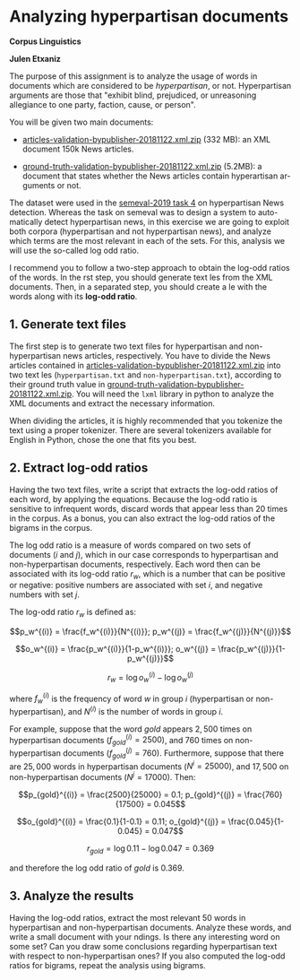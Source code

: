 ﻿# Analyzing hyperpartisan documents

**Corpus Linguistics**

**Julen Etxaniz**

The purpose of this assignment is to analyze the usage of words in documents which are considered to be *hyperpartisan*, or not. Hyperpartisan arguments are those that "exhibit blind, prejudiced, or unreasoning allegiance to one party, faction, cause, or person".

You will be given two main documents:

- [articles-validation-bypublisher-20181122.xml.zip](https://zenodo.org/record/1489920/files/articles-validation-bypublisher-20181122.zip?download=1) (332 MB): an XML document 150k News articles.

- [ground-truth-validation-bypublisher-20181122.xml.zip](https://zenodo.org/record/1489920/files/ground-truth-validation-bypublisher-20181122.zip?download=1) (5.2MB): a document that states whether the News articles contain hyperartisan ar- guments or not.

The dataset were used in the [semeval-2019 task 4](https://pan.webis.de/semeval19/semeval19-web/) on hyperpartisan News detection. Whereas the task on semeval was to design a system to auto- matically detect hyperpartisan news, in this exercise we are going to exploit both corpora (hyperpartisan and not hyperpartisan news), and analyze which terms are the most relevant in each of the sets. For this, analysis we will use the so-called log odd ratio.

I recommend you to follow a two-step approach to obtain the log-odd ratios of the words. In the rst step, you should generate text les from the XML documents. Then, in a separated step, you should create a le with the words along with its **log-odd ratio**.

## 1. Generate text files

The first step is to generate two text files for hyperpartisan and non-hyperpartisan news articles, respectively. You have to divide the News articles contained in [articles-validation-bypublisher-20181122.xml.zip](https://zenodo.org/record/1489920/files/articles-validation-bypublisher-20181122.zip?download=1) into two text les (`hyperpartisan.txt` and `non-hyperpartisan.txt`), according to their ground truth value in [ground-truth-validation-bypublisher-20181122.xml.zip](https://zenodo.org/record/1489920/files/ground-truth-validation-bypublisher-20181122.zip?download=1). You will need the `lxml` library in python to analyze the XML documents and extract the necessary information.

When dividing the articles, it is highly recommended that you tokenize the text using a proper tokenizer. There are several tokenizers available for English in Python, chose the one that fits you best.

## 2. Extract log-odd ratios

Having the two text files, write a script that extracts the log-odd ratios of each word, by applying the equations. Because the log-odd ratio is sensitive to infrequent words, discard words that appear less than 20 times in the corpus. As a bonus, you can also extract the log-odd ratios of the bigrams in the corpus.

The log odd ratio is a measure of words compared on two sets of documents ($i$ and $j$), which in our case corresponds to hyperpartisan and non-hyperpartisan documents, respectively. Each word then can be associated with its log-odd ratio $r_w$, which is a number that can be positive or negative: positive numbers are associated with set $i$, and negative numbers with set $j$.

The log-odd ratio $r_w$ is defined as:

$$p_w^{(i)} = \frac{f_w^{(i)}}{N^{(i)}}; p_w^{(j)} = \frac{f_w^{(j)}}{N^{(j)}}$$

$$o_w^{(i)} = \frac{p_w^{(i)}}{1-p_w^{(i)}}; o_w^{(j)} = \frac{p_w^{(j)}}{1-p_w^{(j)}}$$

$$r_w = \log{o_w^{(i)}} - \log{o_w^{(j)}}$$

where $f_w^{(i)}$ is the frequency of word $w$ in group $i$ (hyperpartisan or non-hyperpartisan), and $N^{(i)}$ is the number of words in group $i$.

For example, suppose that the word $gold$ appears $2,500$ times on hyperpartisan documents ($f_{gold}^{(i)} = 2500$), and $760$ times on non-hyperpartisan documents ($f_{gold}^{(j)} = 760$). Furthermore, suppose that there are $25,000$ words in hyperpartisan documents ($N^{i} = 25000$), and $17,500$ on non-hyperpartisan documents ($N^{j} = 17000$). Then:

$$p_{gold}^{(i)} = \frac{2500}{25000} = 0.1; p_{gold}^{(j)} = \frac{760}{17500} = 0.045$$

$$o_{gold}^{(i)} = \frac{0.1}{1-0.1} = 0.11; o_{gold}^{(j)} = \frac{0.045}{1-0.045} = 0.047$$

$$r_{gold} = \log{0.11} - \log{0.047} = 0.369$$

and therefore the log odd ratio of $gold$ is $0.369$.

## 3. Analyze the results

Having the log-odd ratios, extract the most relevant 50 words in hyperpartisan and non-hyperpartisan documents. Analyze these words, and write a small document with your ndings. Is there any interesting word on some set? Can you draw some conclusions regarding hyperpartisan text with respect to non-hyperpartisan ones? If you also computed the log-odd ratios for bigrams, repeat the analysis using bigrams.